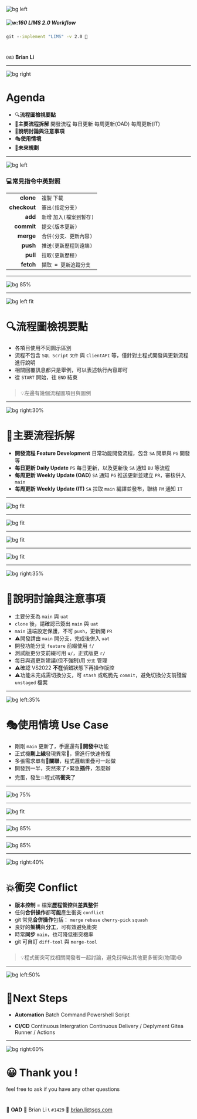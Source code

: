 ﻿---
marp: true
paginate: true
footer: git-`lims2.0`
---

![bg left](https://picsum.photos/1080?image=1002)

##### ![w:160](../asset/gitlogo.png)  LIMS 2.0 Workflow
###
```bat
git --implement "LIMS" -v 2.0 🤖
```
#
#

`OAD` **Brian Li**

---

![bg right](https://picsum.photos/1080?image=1006)

# **A**genda

- 🔍**流程圖檢視要點**
- 🔄**主要流程拆解**
  開發流程
  每日更新
  每周更新(OAD)
  每周更新(IT)
- 📝**說明討論與注意事項**
- 🎭**使用情境**
- 🚀**未來規劃**

---

![bg left](https://picsum.photos/1080?image=1050)

### 💻常見**指令**中英對照

|||
|-:|-|
|**clone**|`複製` `下載`|
|**checkout**|`簽出(指定分支)`|
|**add**|`新增` `加入(檔案到暫存)`|
|**commit**|`提交(版本更新)`|
|**merge**|`合併(分支、更新內容)`|
|**push**|`推送(更新歷程到遠端)`|
|**pull**|`拉取(更新歷程)`|
|**fetch**|`擷取 = 更新追蹤分支`|

---

![bg 85%](..//asset/lims-workflow.svg)

---

![bg left fit](../asset/lims-samples.svg)

# 🔍流程圖**檢視要點**

- 各項目使用不同圖示區別
- 流程不包含 `SQL Script` `文件` 與 `ClientAPI` 等，僅針對主程式開發與更新流程進行說明
- 相關回覆訊息都只是舉例，可以表述執行內容即可
- 從 `START` 開始，往 `END` 結束
###
>💡左邊有幾個流程圖項目與圖例

---

![bg right:30%](https://picsum.photos/1080?image=1023)

# 🔄主要流程**拆解**

- **開發流程 Feature Development**
  日常功能開發流程，包含 `SA` 開單與 `PG` 開發等
- **每日更新 Daily Update**
  `PG` 每日更新，以及更新後 `SA` 通知 `BU` 等流程
- **每周更新 Weekly Update (OAD)**
  `SA` 通知 `PG` 推送更新並建立 `PR`，審核併入 `main`
- **每周更新 Weekly Update (IT)**
  `SA` 拉取 `main` 編譯並發布，聯絡 `PM` 通知 `IT`

---

![bg fit](..//asset/lims-develop.svg)

---

![bg fit](..//asset/lims-daily-update.svg)

---

![bg fit](..//asset/lims-weekly-update-oad.svg)

---

![bg fit](..//asset/lims-weekly-update-it.svg)

---

![bg right:35%](https://picsum.photos/1080?image=1010)

# 📝說明討論**與**注意事項

- 主要分支為 `main` 與 `uat`
- `clone` 後，請確認已簽出 `main` 與 `uat`
- `main` 遠端設定保護，不可 `push`，更新開 `PR`
- ⚠️開發請由 `main` 開分支，完成後併入 `uat`
- 開發功能分支 `feature` 前綴使用 `f/`
- 測試版更分支前綴可用 `u/`，正式版更 `r/`
- 每日與週更新建議(但不強制)用 `分支` 管理
- ⚠️確認 VS2022 **不在**偵錯狀態下再操作版控
- ⚠️功能未完成需切換分支，可 `stash` 或乾脆先 `commit`，避免切換分支前殘留 `unstaged` 檔案

---

![bg left:35%](https://picsum.photos/1080?image=1060)

# 🎭使用情境 **Use Case**

- 剛剛 `main` 更新了，手邊還有🚧**開發中**功能
- 正式機**剛上線**發現異常🐛，需進行快速修復
- 多張需求單有🔗**關聯**，程式邏輯重疊可一起做
- 開發到一半，突然來了⚡緊急**插件**，怎麼辦
- 完蛋，發生💥程式碼**衝突**了

---

![bg 75%](../asset/lims-usecase-sync-main.svg)

---

![bg fit](../asset/lims-usecase-hotfix.svg)

---

![bg 85%](../asset/lims-usecase-related-feature.svg)

---

![bg 85%](../asset/lims-usecase-urgent-issue.svg)

---

![bg right:40%](https://picsum.photos/1080?image=1062)

# 💥衝突 **Conflict**

- **版本控制** = 檔案**歷程管控**與**差異整併**
- 任何**合併操作**都**可能**產生衝突 `conflict`
- git 常見**合併操作**包括：
  `merge` `rebase` `cherry-pick` `squash`
- 良好的**架構**與**分工**，可有效避免衝突
- 時常**同步** `main`，也可降低衝突機率
- git 可自訂 `diff-tool` 與 `merge-tool`
###
>💡程式衝突可找相關開發者一起討論，避免衍伸出其他更多衝突(物理)😆

---

<!-- _class: invert -->

![bg left:50%](https://picsum.photos/1080?image=1041)

# 🚀**Next** Steps

- **Automation**
  Batch Command
  Powershell Script

- **CI/CD**
  Continuous Intergration
  Continuous Delivery / Deplyment
  Gitea Runner / Actions

---

![bg right:60%](https://picsum.photos/1080?image=1035)

# 😀 Thank you !

feel free to ask if you have any other questions

#

🏢 **OAD** 
👤 Brian Li
📞 `#1429`
📧 brian.li@sgs.com